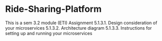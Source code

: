 # Ride-Sharing-Platform
This is a sem 3.2 module (ETI) Assignment 
5.1.3.1.	Design consideration of your microservices
5.1.3.2.	Architecture diagram
5.1.3.3.	Instructions for setting up and running your microservices
